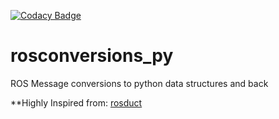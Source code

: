 [![Codacy Badge](https://api.codacy.com/project/badge/Grade/0348e6867e194ac9acc91803298f5ae9)](https://www.codacy.com/app/klpanagi/rosconversions_py?utm_source=github.com&amp;utm_medium=referral&amp;utm_content=robotics-4-all/rosconversions_py&amp;utm_campaign=Badge_Grade)

# rosconversions_py
ROS Message conversions to python data structures and back

**Highly Inspired from: [rosduct](https://github.com/uts-magic-lab/rosduct)
